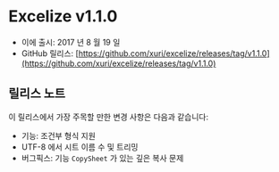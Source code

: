 # Excelize v1.1.0

* 이에 출시: 2017 년 8 월 19 일
* GitHub 릴리스: [https://github.com/xuri/excelize/releases/tag/v1.1.0](https://github.com/xuri/excelize/releases/tag/v1.1.0)

## 릴리스 노트

이 릴리스에서 가장 주목할 만한 변경 사항은 다음과 같습니다:

* 기능: 조건부 형식 지원
* UTF-8 에서 시트 이름 수 및 트리밍
* 버그픽스: 기능 `CopySheet` 가 있는 깊은 복사 문제
